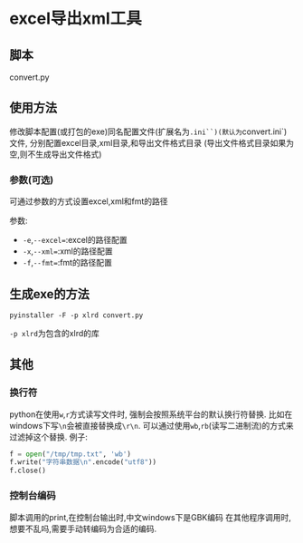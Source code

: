 # excel导出xml工具

## 脚本

convert.py

## 使用方法

修改脚本配置(或打包的exe)同名配置文件(扩展名为`.ini``)(默认为`convert.ini`)文件,
分别配置excel目录,xml目录,和导出文件格式目录
(导出文件格式目录如果为空,则不生成导出文件格式)

### 参数(可选)

可通过参数的方式设置excel,xml和fmt的路径

参数:

- `-e`,`--excel=`:excel的路径配置
- `-x`,`--xml=`:xml的路径配置
- `-f`,`--fmt=`:fmt的路径配置

## 生成exe的方法

`pyinstaller -F -p xlrd convert.py`

`-p xlrd`为包含的xlrd的库

## 其他

### 换行符

python在使用`w`,`r`方式读写文件时,
强制会按照系统平台的默认换行符替换.
比如在windows下写`\n`会被直接替换成`\r\n`.
可以通过使用`wb`,`rb`(读写二进制流)的方式来
过滤掉这个替换.
例子:

```python
f = open("/tmp/tmp.txt", 'wb')
f.write("字符串数据\n".encode("utf8"))
f.close()
```

### 控制台编码

脚本调用的print,在控制台输出时,中文windows下是GBK编码
在其他程序调用时,想要不乱吗,需要手动转编码为合适的编码.


